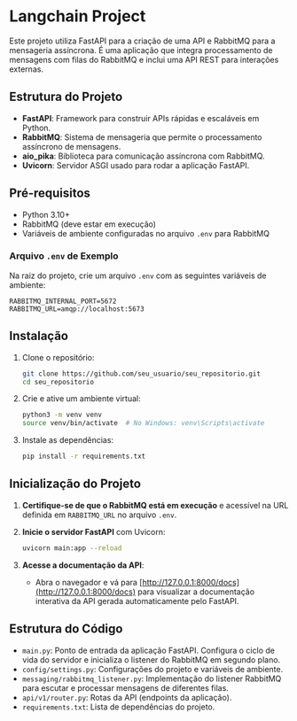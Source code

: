
# Langchain Project

Este projeto utiliza FastAPI para a criação de uma API e RabbitMQ para a mensageria assíncrona. É uma aplicação que integra processamento de mensagens com filas do RabbitMQ e inclui uma API REST para interações externas.

## Estrutura do Projeto

- **FastAPI**: Framework para construir APIs rápidas e escaláveis em Python.
- **RabbitMQ**: Sistema de mensageria que permite o processamento assíncrono de mensagens.
- **aio_pika**: Biblioteca para comunicação assíncrona com RabbitMQ.
- **Uvicorn**: Servidor ASGI usado para rodar a aplicação FastAPI.

## Pré-requisitos

- Python 3.10+
- RabbitMQ (deve estar em execução)
- Variáveis de ambiente configuradas no arquivo `.env` para RabbitMQ

### Arquivo `.env` de Exemplo

Na raiz do projeto, crie um arquivo `.env` com as seguintes variáveis de ambiente:

```env
RABBITMQ_INTERNAL_PORT=5672
RABBITMQ_URL=amqp://localhost:5673
```

## Instalação

1. Clone o repositório:
   ```bash
   git clone https://github.com/seu_usuario/seu_repositorio.git
   cd seu_repositorio
   ```

2. Crie e ative um ambiente virtual:
   ```bash
   python3 -m venv venv
   source venv/bin/activate  # No Windows: venv\Scripts\activate
   ```

3. Instale as dependências:
   ```bash
   pip install -r requirements.txt
   ```

## Inicialização do Projeto

1. **Certifique-se de que o RabbitMQ está em execução** e acessível na URL definida em `RABBITMQ_URL` no arquivo `.env`.

2. **Inicie o servidor FastAPI** com Uvicorn:
   ```bash
   uvicorn main:app --reload
   ```

3. **Acesse a documentação da API**:
   - Abra o navegador e vá para [http://127.0.0.1:8000/docs](http://127.0.0.1:8000/docs) para visualizar a documentação interativa da API gerada automaticamente pelo FastAPI.

## Estrutura do Código

- `main.py`: Ponto de entrada da aplicação FastAPI. Configura o ciclo de vida do servidor e inicializa o listener do RabbitMQ em segundo plano.
- `config/settings.py`: Configurações do projeto e variáveis de ambiente.
- `messaging/rabbitmq_listener.py`: Implementação do listener RabbitMQ para escutar e processar mensagens de diferentes filas.
- `api/v1/router.py`: Rotas da API (endpoints da aplicação).
- `requirements.txt`: Lista de dependências do projeto.
